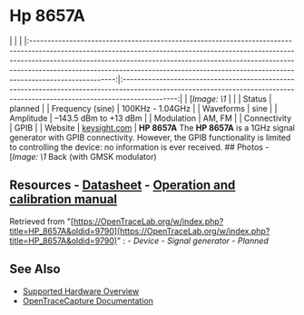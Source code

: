 # Hp 8657A
| | | |:-----------------------------------------------------------------------------------------------------------------------------------------------------------------------------------------------------------------------------------------------------------------------------------------------------------------------------------------------:|:---------------------------------------------------------------------------------------------------------------------------------------------------------------------------:| | [*Image: \1* | | | Status | planned | | Frequency (sine) | 100KHz - 1.04GHz | | Waveforms | sine | | Amplitude | –143.5 dBm to +13 dBm | | Modulation | AM, FM | | Connectivity | GPIB | | Website | [keysight.com](http://www.keysight.com/en/pd-1000002201:epsg:pro-pn-8657A/synthesized-signal-generator-100-khz-to-1040-mhz) | **HP 8657A** The **HP 8657A** is a 1GHz signal generator with GPIB connectivity. However, the GPIB functionality is limited to controlling the device: no information is ever received. ## Photos \-
[*Image: \1*
Back (with GMSK modulator)
## Resources \- [Datasheet](http://literature.cdn.keysight.com/litweb/pdf/5968-2704E.pdf) \- [Operation and calibration manual](http://literature.cdn.keysight.com/litweb/pdf/08657-90115.pdf)
Retrieved from "[https://OpenTraceLab.org/w/index.php?title=HP_8657A&oldid=9790](https://OpenTraceLab.org/w/index.php?title=HP_8657A&oldid=9790)"
: \- *Device* \- *Signal generator* \- *Planned*
## See Also
- [Supported Hardware Overview](../supported-hardware.md)
- [OpenTraceCapture Documentation](../../opentracecapture/overview.md)
